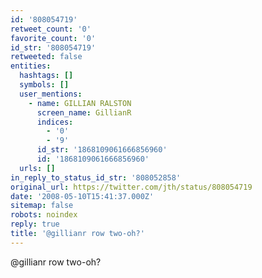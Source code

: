 ```yaml
---
id: '808054719'
retweet_count: '0'
favorite_count: '0'
id_str: '808054719'
retweeted: false
entities:
  hashtags: []
  symbols: []
  user_mentions:
    - name: GILLIAN RALSTON
      screen_name: GillianR
      indices:
        - '0'
        - '9'
      id_str: '1868109061666856960'
      id: '1868109061666856960'
  urls: []
in_reply_to_status_id_str: '808052858'
original_url: https://twitter.com/jth/status/808054719
date: '2008-05-10T15:41:37.000Z'
sitemap: false
robots: noindex
reply: true
title: '@gillianr row two-oh?'
---
```


@gillianr row two-oh?